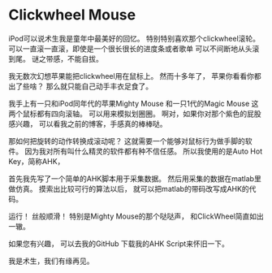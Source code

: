 # Clickwheel Mouse

iPod可以说术生我是童年中最美好的回忆。
特别特别喜欢那个clickwheel滚轮。
可以一直滚一直滚，即使是一个很长很长的进度条或者歌单
可以不间断地从头滚到尾。
谜之带感，不能自拔。

我无数次幻想苹果能把clickwheel用在鼠标上。
然而十多年了，
苹果你看看你都出了些啥？ 
那么就只能自己动手丰衣足食了。

我手上有一只和iPod同年代的苹果Mighty Mouse
和一只1代的Magic Mouse
这两个鼠标都有四向滚轴。
可以用来模拟划圈圈。
啊对，如果你对那个紫色的屁股感兴趣，
可以看我之前的博客，手感真的棒棒哒。

那如何把旋转的动作转换成滚动呢？
这就需要一个能够对鼠标行为做手脚的软件。
因为我对所有叫什么精灵的软件都有种不信任感。
所以我使用的是Auto Hot Key，简称AHK， 

首先我先写了一个简单的AHK脚本用于采集数据。
然后用采集的数据在matlab里做仿真。
摸索出比较可行的算法以后，
就可以把matlab的带码改写成AHK的代码。

运行！
丝般顺滑！
特别是Mighty Mouse的那个哒哒声，
和ClickWheel简直如出一辙。

如果您有兴趣，
可以去我的GitHub 下载我的AHK Script来怀旧一下。

我是术生，我们有缘再见。